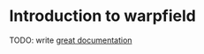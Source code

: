 # Introduction to warpfield

TODO: write [great documentation](http://jacobian.org/writing/great-documentation/what-to-write/)

